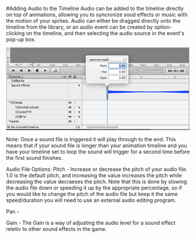 #Adding Audio to the Timeline
Audio can be added to the timeline directly on top of animations, allowing you to syncronize soud effects or music with the motion of your sprites.  Audio can either be dragged directly onto the timeline from the library, or an audio event can be created by option-clicking on the timeline, and then selecting the audio source in the event's pop-up box.


![image](timeline-edit-audio-keyframe.png)

Note:  Once a sound file is triggered it will play through to the end.  This means that if your sound file is longer than your animation timeline and you have your timeline set to loop the sound will trigger for a second time before the first sound finishes.

Audio File Options:
Pitch - Increase or decrease the pitch of your audio file.  1.0 is the default pitch, and increasing the value increases the pitch while decreasing the value decraeses the pitch.  Note that this is done by slowing the audio file down or speeding it up by the appropriate percentage, so if you would like to change the pitch of the audio file but keep it the same speed/duration you will need to use an external audio editing program.  

Pan - 

Gain - The Gain is a way of adjusting the audio level for a sound effect reletiv to other sound effects in the game.

